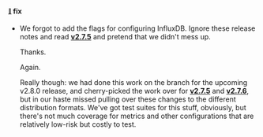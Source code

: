 #### <sub><sup><a name="v277-note-1" href="#v277-note-1">:link:</a></sup></sub> fix

* We forgot to add the flags for configuring InfluxDB. Ignore these release notes and read [**v2.7.5**](https://github.com/concourse/concourse/releases/tag/v2.7.5) and pretend that we didn't mess up.
  
  Thanks.
  
  Again.
  
  Really though: we had done this work on the branch for the upcoming v2.8.0 release, and cherry-picked the work over for [**v2.7.5**](https://github.com/concourse/concourse/releases/tag/v2.7.5) and [**v2.7.6**](https://github.com/concourse/concourse/releases/tag/v2.7.6), but in our haste missed pulling over these changes to the different distribution formats. We've got test suites for this stuff, obviously, but there's not much coverage for metrics and other configurations that are relatively low-risk but costly to test.
  
  
